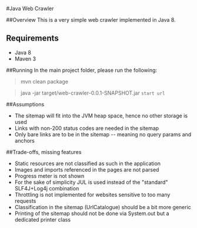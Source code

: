 #Java Web Crawler

##Overview
This is a very simple web crawler implemented in Java 8.

## Requirements
* Java 8
* Maven 3

##Running
In the main project folder, please run the following:
 
> mvn clean package 

> java -jar target/web-crawler-0.0.1-SNAPSHOT.jar `start url`

##Assumptions
* The sitemap will fit into the JVM heap space, hence no other storage is used 
* Links with non-200 status codes are needed in the sitemap
* Only bare links are to be in the sitemap -- meaning no query params and anchors

##Trade-offs, missing features
* Static resources are not classified as such in the application
* Images and imports referenced in the pages are not parsed
* Progress meter is not shown
* For the sake of simplicity JUL is used instead of the "standard" SLF4J+Log4j combination
* Throttling is not implemented for websites sensitive to too many requests
* Classification in the sitemap (UrlCatalogue) should be a bit more generic 
* Printing of the sitemap should not be done via System.out but a dedicated printer class
